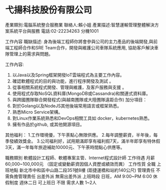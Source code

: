 # 弋揚科技股份有限公司 


產業類別:電腦系統整合服務業
聯絡人:賴小姐
產業描述:智慧運輸管理整體解決方案系統平台與服務
電話:02-22234263 分機1001


工作內容
職缺描述:
身為後端工程師你將會參與公司的主力產品的後端開發,與前端工程師合作和SRE Team合作，開發與維護公司車隊系統應用, 協助客戶解決車隊管理上的需求與問題。

工作內容:
1. 以Java以及Spring框架開發IoT雲端程式為主要工作內容。
2. 確認軟體程式的目的與功能，進行程序開發及測試 。
3. 從事相關系統程式開發、管理與維護，及客戶服務與支援 。
4. 使用程式存取NoSQL資料庫(MongoDB或Cassandra)和關連式資料庫。
5. 與跨國圑隊聯合開發程式(與越南圑隊或大陸圑隊遠距合作)
   加分項目：
1. 對於Golang以及NodeJS其他後端常用語言或框架熟悉。
2. 熟悉Micro Service架構。
3. 對Linux作業系統熟悉和DevOps相關工具如 docker，kubernetes熟悉。
4. 擁有作品於github, 或其他開源項目。

其他福利：
1.工作環境優，下午荼點心無限供應。
2.每年調整薪資，半年後，每季發績效獎金。
3.公司福利好，試用期滿即享有福利假7天，滿半年即享有特休假3天，滿一年每年旅遊補助10000元、下午荼時間點心供應等。

職務類別
軟體設計工程師、軟體專案主管、Internet程式設計師
工作待遇
月薪60,000~100,000元 （固定或變動薪資因個人資歷或績效而異）
工作性質
全職
上班地點
新北市中和區中山路二段351號8樓 (距捷運橋和站約140公尺)
管理責任
不需負擔管理責任
出差外派
無需出差外派
上班時段
日班，AM 9:00~PM 6:00
休假制度
週休二日
可上班日
不限
需求人數
1~2人


